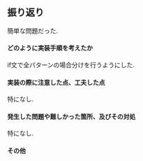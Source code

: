 ## 振り返り
簡単な問題だった.
#### どのように実装手順を考えたか
if文で全パターンの場合分けを行うようにした.
#### 実装の際に注意した点、工夫した点
特になし.
#### 発生した問題や難しかった箇所、及びその対処
特になし.
#### その他

